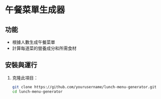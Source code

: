 # 午餐菜單生成器

## 功能
- 根據人數生成午餐菜單
- 計算每道菜的營養成分和所需食材

## 安裝與運行
1. 克隆此項目：
   ```bash
   git clone https://github.com/yourusername/lunch-menu-generator.git
   cd lunch-menu-generator
